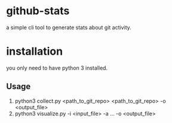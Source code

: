 # github-stats

a simple cli tool to generate stats about git activity.

# installation

you only need to have python 3 installed.

## Usage

1. python3 collect.py <path_to_git_repo> <path_to_git_repo> -o <output_file>
2. python3 visualize.py -i <input_file> -a <author1> <author2> ... -o <output_file>
